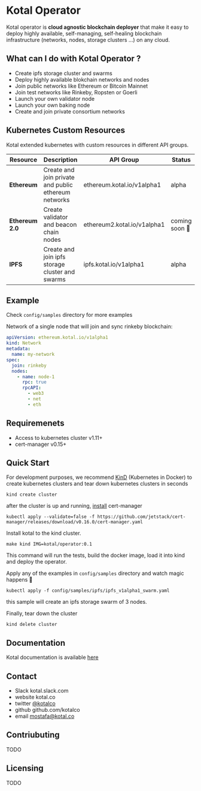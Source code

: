 # Kotal Operator

Kotal operator is **cloud agnostic blockchain deployer** that make it easy to deploy highly available, self-managing, self-healing blockchain infrastructure (networks, nodes, storage clusters ...) on any cloud.

## What can I do with Kotal Operator ?
* Create ipfs storage cluster and swarms
* Deploy highly available blokchain networks and nodes
* Join public networks like Ethereum or Bitcoin Mainnet
* Join test networks like Rinkeby, Ropsten or Goerli
* Launch your own validator node
* Launch your own baking node
* Create and join private consortium networks

## Kubernetes Custom Resources

Kotal extended kubernetes with custom resources in different API groups.

| Resource | Description | API Group | Status |
| -------- | ------ | ----------- | --- |
| **Ethereum**| Create and join private and public ethereum networks | ethereum.kotal.io/v1alpha1 | alpha |
| **Ethereum 2.0**  | Create validator and beacon chain nodes | ethereum2.kotal.io/v1alpha1 | coming soon :rocket:  |
| **IPFS**  | Create and join ipfs storage cluster and swarms | ipfs.kotal.io/v1alpha1 | alpha  |

## Example

Check `config/samples` directory for more examples

Network of a single node that will join and sync rinkeby blockchain:

```yaml
apiVersion: ethereum.kotal.io/v1alpha1
kind: Network
metadata:
  name: my-network
spec:
  join: rinkeby
  nodes:
    - name: node-1
      rpc: true
      rpcAPI:
        - web3
        - net
        - eth
```

## Requiremenets

* Access to kubernetes cluster v1.11+
* cert-manager v0.15+

## Quick Start

For development purposes, we recommend [KinD](https://kind.sigs.k8s.io/) (Kubernetes in Docker) to create kubernetes clusters and tear down kubernetes clusters in seconds

```
kind create cluster
```

after the cluster is up and running, [install](https://cert-manager.io/docs/installation/kubernetes/) cert-manager

```
kubectl apply --validate=false -f https://github.com/jetstack/cert-manager/releases/download/v0.16.0/cert-manager.yaml
```

Install kotal to the kind cluster.

```
make kind IMG=kotal/operator:0.1
```

This command will run the tests, build the docker image, load it into kind and deploy the operator.

Apply any of the examples in `config/samples` directory and watch magic happens :tophat:

```
kubectl apply -f config/samples/ipfs/ipfs_v1alpha1_swarm.yaml
```

this sample will create an ipfs storage swarm of 3 nodes.

Finally, tear down the cluster

```
kind delete cluster
```

## Documentation

Kotal documentation is available [here](https://github.com/mFarghaly/kotal-documentation)

## Contact

* Slack kotal.slack.com
* website kotal.co
* twitter [@kotalco](https://twitter.com/kotalco)
* github github.com/kotalco
* email mostafa@kotal.co

## Contriubuting

TODO

## Licensing

TODO
